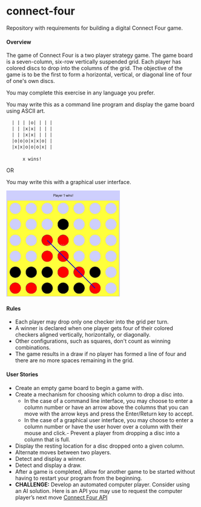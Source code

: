 # connect-four
Repository with requirements for building a digital Connect Four game.

#### Overview
The game of Connect Four is a two player strategy game. The game board is a seven-column, six-row vertically suspended grid. Each player has colored discs to drop into the columns of the grid. The objective of the game is to be the first to form a horizontal, vertical, or diagonal line of four of one's own discs. 

You may complete this exercise in any language you prefer. 

You may write this as a command line program and display the game board using ASCII art.

````| | | | | | | |  
  | | | |o| | | |
  | | |x|x| | | |
  | | |x|x| | | |
  |o|o|o|x|x|o| |
  |x|x|o|o|o|x| |

      x wins!
````

OR
  
You may write this with a graphical user interface.
          
![Connect Four Graphical User Interface Example](ConnectFour-SampleGUI.png?raw=true "Connect Four Graphical User Interface Example")


#### Rules
-   Each player may drop only one checker into the grid per turn.
-   A winner is declared when one player gets four of their colored checkers aligned vertically, horizontally, or diagonally.
-   Other configurations, such as squares, don't count as winning combinations.
-   The game results in a draw if no player has formed a line of four and there are no more spaces remaining in the grid.

#### User Stories
- Create an empty game board to begin a game with.
-   Create a mechanism for choosing which column to drop a disc into.
	- In the case of a command line interface, you may choose to enter a column number or have an arrow above the columns that you can move with the arrow keys and press the Enter/Return key to accept.
	- In the case of a graphical user interface, you may choose to enter a column number or have the user hover over a column with their mouse and click.- Prevent a player from dropping a disc into a column that is full.
- Display the resting location for a disc dropped onto a given column.
- Alternate moves between two players.
- Detect and display a winner.
- Detect and display a draw.
- After a game is completed, allow for another game to be started without having to restart your program from the beginning.
- **CHALLENGE:** Develop an automated computer player. Consider using an AI solution. Here is an API you may use to request the computer player’s next move [Connect Four API](http://kevinalbs.com/connect4/back-end/info.html)
